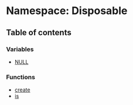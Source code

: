 # Namespace: Disposable

## Table of contents

### Variables

* [NULL](/en/auto-docs/fixed-layout-editor/variables/Disposable.NULL.md)

### Functions

* [create](/en/auto-docs/fixed-layout-editor/functions/Disposable.create.md)
* [is](/en/auto-docs/fixed-layout-editor/functions/Disposable.is.md)
